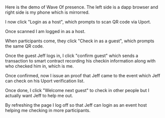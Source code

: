 Here is the demo of Wave Of presence.
The left side is a dapp browser and right side is my phone which is mirrorred.

I now click "Login as a host", which prompts to scan QR code via Uport.

Once scanned I am logged in as a host.

When participants come, they click "Check in as a guest", which prompts the same QR code.

Once the guest Jeff logs in, I click "confirm guest"
which sends a transaction to smart contract recording his checkin information along with who checked him in, which is me.

Once confirmed, now I issue an proof that Jeff came to the event which Jeff can check on his Uport verification list.

Once done, I click "Welcome next guest" to check in other people but I actually want Jeff to help me out.

By refreshing the page I log off so that Jeff can login as an event host helping me checking in more participants.
